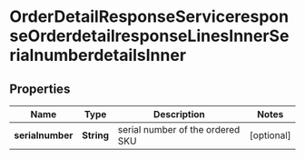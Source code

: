 

# OrderDetailResponseServiceresponseOrderdetailresponseLinesInnerSerialnumberdetailsInner


## Properties

| Name | Type | Description | Notes |
|------------ | ------------- | ------------- | -------------|
|**serialnumber** | **String** | serial number of the ordered SKU |  [optional] |



